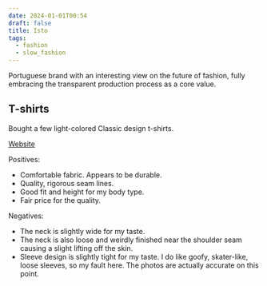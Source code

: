 ```yaml
---
date: 2024-01-01T00:54
draft: false
title: Isto
tags:
  - fashion
  - slow_fashion
---
```

Portuguese brand with an interesting view on the future of fashion, fully embracing the transparent production process as a core value.



## T-shirts

Bought a few light-colored Classic design t-shirts.

[Website](https://isto.pt/)

Positives:
- Comfortable fabric. Appears to be durable.
- Quality, rigorous seam lines.
- Good fit and height for my body type.
- Fair price for the quality.

Negatives:
- The neck is slightly wide for my taste.
- The neck is also loose and weirdly finished near the shoulder seam causing a slight lifting off the skin.
- Sleeve design is slightly tight for my taste. I do like goofy, skater-like, loose sleeves, so my fault here. The photos are actually accurate on this point.